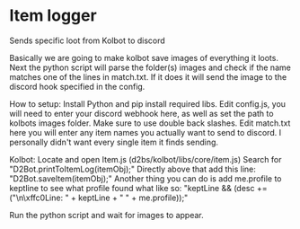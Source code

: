 # Item logger
 Sends specific loot from Kolbot to discord

Basically we are going to make kolbot save images of everything it loots.
Next the python script will parse the folder(s) images and check if the name matches one of the lines in match.txt.
If it does it will send the image to the discord hook specified in the config.

How to setup:
Install Python and pip install required libs.
Edit config.js, you will need to enter your discord webhook here, as well as set the path to kolbots images folder. 
Make sure to use double back slashes.
Edit match.txt here you will enter any item names you actually want to send to discord.  I personally didn't want every single item it finds sending.


Kolbot:  Locate and open Item.js (d2bs/kolbot/libs/core/item.js)
Search for "D2Bot.printToItemLog(itemObj);"
Directly above that add this line: "D2Bot.saveItem(itemObj);"
Another thing you can do is add me.profile to keptline to see what profile found what like so: 
"keptLine && (desc += ("\n\\xffc0Line: " + keptLine + " " + me.profile));"

Run the python script and wait for images to appear.
